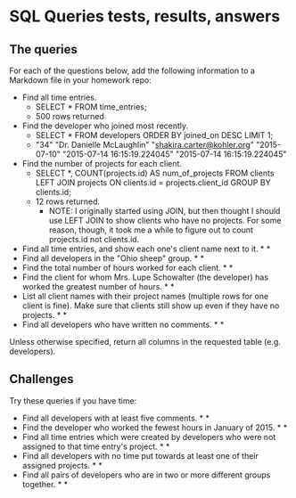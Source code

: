 # SQL Queries tests, results, answers

## The queries

For each of the questions below, add the following information to a Markdown file in your homework repo:

* Find all time entries.
    * SELECT * FROM time_entries;
    * 500 rows returned
* Find the developer who joined most recently.
    * SELECT * FROM developers ORDER BY joined_on DESC LIMIT 1;
    * "34"	"Dr. Danielle McLaughlin"	"shakira.carter@kohler.org"	"2015-07-10"	"2015-07-14 16:15:19.224045"	"2015-07-14 16:15:19.224045"
* Find the number of projects for each client.
    * SELECT *, COUNT(projects.id) AS num_of_projects FROM clients LEFT JOIN projects ON clients.id = projects.client_id GROUP BY clients.id;
    * 12 rows returned. 
        * NOTE: I originally started using JOIN, but then thought I should use LEFT JOIN to show clients who have no projects. For some reason, though, it took me a while to figure out to count projects.id not clients.id.
* Find all time entries, and show each one's client name next to it.
    * 
    * 
* Find all developers in the "Ohio sheep" group.
    * 
    * 
* Find the total number of hours worked for each client.
    * 
    * 
* Find the client for whom Mrs. Lupe Schowalter (the developer) has worked the greatest number of hours.
    * 
    * 
* List all client names with their project names (multiple rows for one client is fine).  Make sure that clients still show up even if they have no projects.
    * 
    * 
* Find all developers who have written no comments.
    * 
    * 

Unless otherwise specified, return all columns in the requested table (e.g. developers).

## Challenges

Try these queries if you have time:

* Find all developers with at least five comments.
    *
    *
* Find the developer who worked the fewest hours in January of 2015.
    *
    *
* Find all time entries which were created by developers who were not assigned to that time entry's project.
    *
    *
* Find all developers with no time put towards at least one of their assigned projects.
    *
    *
* Find all pairs of developers who are in two or more different groups together.
    *
    *
